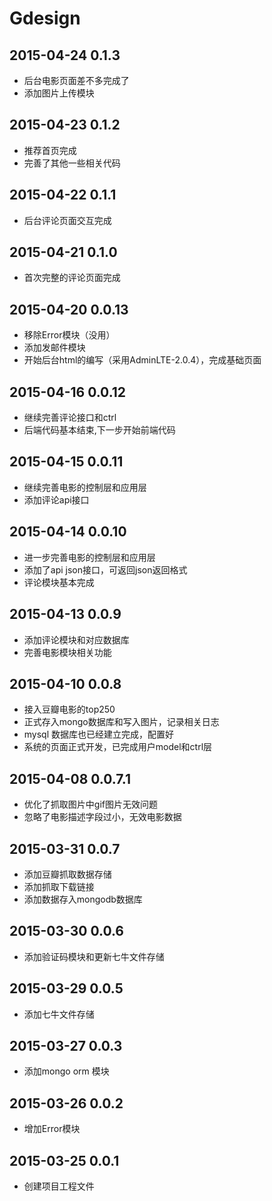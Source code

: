 # Gdesign


## 2015-04-24 0.1.3
* 后台电影页面差不多完成了
* 添加图片上传模块

## 2015-04-23 0.1.2
* 推荐首页完成
* 完善了其他一些相关代码

## 2015-04-22 0.1.1
* 后台评论页面交互完成

## 2015-04-21 0.1.0
* 首次完整的评论页面完成

## 2015-04-20 0.0.13
* 移除Error模块（没用）
* 添加发邮件模块
* 开始后台html的编写（采用AdminLTE-2.0.4），完成基础页面

## 2015-04-16 0.0.12
* 继续完善评论接口和ctrl
* 后端代码基本结束,下一步开始前端代码

## 2015-04-15 0.0.11
* 继续完善电影的控制层和应用层
* 添加评论api接口

## 2015-04-14 0.0.10
* 进一步完善电影的控制层和应用层
* 添加了api json接口，可返回json返回格式
* 评论模块基本完成


## 2015-04-13 0.0.9
* 添加评论模块和对应数据库
* 完善电影模块相关功能


## 2015-04-10 0.0.8
* 接入豆瓣电影的top250
* 正式存入mongo数据库和写入图片，记录相关日志
* mysql 数据库也已经建立完成，配置好
* 系统的页面正式开发，已完成用户model和ctrl层


## 2015-04-08 0.0.7.1
* 优化了抓取图片中gif图片无效问题
* 忽略了电影描述字段过小，无效电影数据 


## 2015-03-31 0.0.7
* 添加豆瓣抓取数据存储
* 添加抓取下载链接
* 添加数据存入mongodb数据库


## 2015-03-30 0.0.6
* 添加验证码模块和更新七牛文件存储


## 2015-03-29 0.0.5
* 添加七牛文件存储


## 2015-03-27 0.0.3
* 添加mongo orm 模块


## 2015-03-26 0.0.2
* 增加Error模块


## 2015-03-25 0.0.1
* 创建项目工程文件
